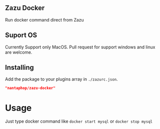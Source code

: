 ## Zazu Docker
Run docker command direct from Zazu

## Suport OS
Currently Support only MacOS. Pull request for support windows and linux are welcome.

## Installing

Add the package to your plugins array in `./zazurc.json`.

~~~ json
"nantaphop/zazu-docker"
~~~

# Usage
Just type docker command like `docker start mysql` or `docker stop mysql`

